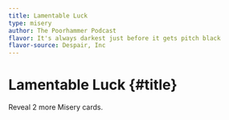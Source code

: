 ```yaml
---
title: Lamentable Luck
type: misery
author: The Poorhammer Podcast
flavor: It's always darkest just before it gets pitch black
flavor-source: Despair, Inc
---
```


# Lamentable Luck {#title}

Reveal 2 more Misery cards.
